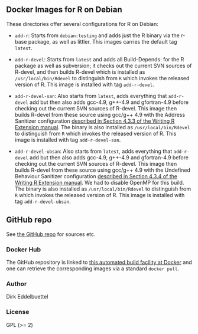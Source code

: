 
## Docker Images for R on Debian

These directories offer several configurations for R on Debian:

* `add-r`: Starts from `debian:testing` and adds just the R binary via the
r-base package, as well as littler.  This images carries the default tag `latest`.

* `add-r-devel`: Starts from `latest` and adds all Build-Depends: for the R
package as well as subversion; it checks out the current SVN sources of
R-devel, and then builds R-devel which is installed as
`/usr/local/bin/Rdevel` to distinguish from `R` which invokes the released version of R.
This image is installed with tag `add-r-devel`.

* `add-r-devel-san`: Also starts from `latest`, adds everything that
`add-r-devel` add but then also adds gcc-4.9, g++-4.9 and gfortran-4.9 before
checking out the current SVN sources of R-devel.  This image then builds
R-devel from these source using gcc/g++ 4.9 with the Address Sanitizer
configuration [described in Section 4.3.3 of the Writing R Extension
manual](http://cran.rstudio.com/doc/manuals/r-devel/R-exts.html#Using-Address-Sanitizer).
The binary is also installed as `/usr/local/bin/Rdevel` to distinguish from `R`
which invokes the released version of R.
This image is installed with tag `add-r-devel-san`.

* `add-r-devel-ubsan`: Also starts from `latest`, adds everything that
`add-r-devel` add but then also adds gcc-4.9, g++-4.9 and gfortran-4.9 before
checking out the current SVN sources of R-devel.  This image then builds
R-devel from these source using gcc/g++ 4.9 with the Undefined Behaviour Sanitizer
configuration [described in Section 4.3.4 of the Writing R Extension
manual](http://cran.rstudio.com/doc/manuals/r-devel/R-exts.html#Using-Undefined-Behaviour-Sanitizer).
We had to disable OpenMP for this build.
The binary is also installed as `/usr/local/bin/Rdevel` to distinguish from `R`
which invokes the released version of R.
This image is installed with tag `add-r-devel-ubsan`.

## GitHub repo

See [the GitHub repo](https://github.com/eddelbuettel/docker-debian-r) for
sources etc.

### Docker Hub

The GitHub  repository is linked to 
[this automated build facility at Docker](https://registry.hub.docker.com/u/eddelbuettel/docker-debian-r/)
and one can retrieve the corresponding images via a standard `docker pull`.

### Author

Dirk Eddelbuettel

### License

GPL (>= 2)



